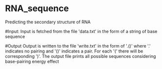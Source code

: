 # RNA_sequence
Predicting the secondary structure of RNA

#Input:
Input is fetched from the file 'data.txt' in the form of a string of base sequence

#Output
Output is written to the file 'write.txt' in the form of '.()' where '.' indicates no pairing and '()' indicates a pair. For each '(' there will be corresponding ')'. The output file prints all possible sequences considering base-pairing energy effect

